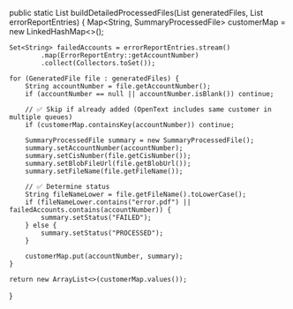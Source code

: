 public static List<SummaryProcessedFile> buildDetailedProcessedFiles(List<GeneratedFile> generatedFiles,
                                                                      List<ErrorReportEntry> errorReportEntries) {
    Map<String, SummaryProcessedFile> customerMap = new LinkedHashMap<>();

    Set<String> failedAccounts = errorReportEntries.stream()
            .map(ErrorReportEntry::getAccountNumber)
            .collect(Collectors.toSet());

    for (GeneratedFile file : generatedFiles) {
        String accountNumber = file.getAccountNumber();
        if (accountNumber == null || accountNumber.isBlank()) continue;

        // ✅ Skip if already added (OpenText includes same customer in multiple queues)
        if (customerMap.containsKey(accountNumber)) continue;

        SummaryProcessedFile summary = new SummaryProcessedFile();
        summary.setAccountNumber(accountNumber);
        summary.setCisNumber(file.getCisNumber());
        summary.setBlobFileUrl(file.getBlobUrl());
        summary.setFileName(file.getFileName());

        // ✅ Determine status
        String fileNameLower = file.getFileName().toLowerCase();
        if (fileNameLower.contains("error.pdf") || failedAccounts.contains(accountNumber)) {
            summary.setStatus("FAILED");
        } else {
            summary.setStatus("PROCESSED");
        }

        customerMap.put(accountNumber, summary);
    }

    return new ArrayList<>(customerMap.values());
}
